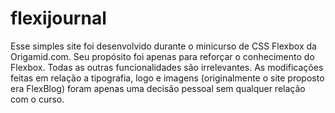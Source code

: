# flexijournal

Esse simples site foi desenvolvido durante o minicurso de CSS Flexbox da Origamid.com.
Seu propósito foi apenas para reforçar o conhecimento do Flexbox. Todas as outras funcionalidades são irrelevantes. As modificações
feitas em relação a tipografia, logo e imagens (originalmente o site proposto era FlexBlog) foram apenas uma decisão pessoal sem qualquer
relação com o curso.
